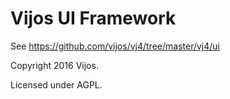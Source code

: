 # Vijos UI Framework

See https://github.com/vijos/vj4/tree/master/vj4/ui

Copyright 2016 Vijos.

Licensed under AGPL.
